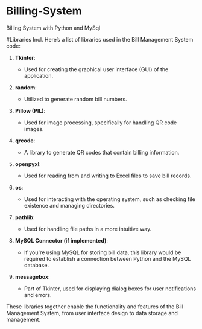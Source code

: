 # **Billing-System**
Billing System with Python and MySql

#Libraries Incl.
Here’s a list of libraries used in the Bill Management System code:

1. **Tkinter**: 
   - Used for creating the graphical user interface (GUI) of the application.

2. **random**: 
   - Utilized to generate random bill numbers.

3. **Pillow (PIL)**: 
   - Used for image processing, specifically for handling QR code images.

4. **qrcode**: 
   - A library to generate QR codes that contain billing information.

5. **openpyxl**: 
   - Used for reading from and writing to Excel files to save bill records.

6. **os**: 
   - Used for interacting with the operating system, such as checking file existence and managing directories.

7. **pathlib**: 
   - Used for handling file paths in a more intuitive way.

8. **MySQL Connector (if implemented)**: 
   - If you're using MySQL for storing bill data, this library would be required to establish a connection between Python and the MySQL database.

9. **messagebox**: 
   - Part of Tkinter, used for displaying dialog boxes for user notifications and errors.

These libraries together enable the functionality and features of the Bill Management System, from user interface design to data storage and management.


